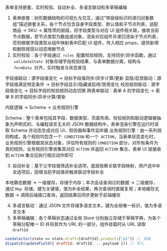 表单支持嵌套、实时校验、自动补全、多语言联动和多草稿编辑

1. 表单嵌套：树形数据结构的可视化与交互，通过"带层级标识的递归对象数组"描述嵌套关系，各个节点包含自身字段类型、默认值和子节点列表，适配商品 → SKU → 属性项的层级，将字段类型与对应 UI 组件相关联，接收当前节点数据，若节点类型为数组或对象，渲染对应组件并递归渲染子节点列表，否则根据字段类型从组件映射表中匹配 UI 组件，传入相应 props，提供新增和删除按钮以动态增删节点
2. 实时校验：各个字段通过  `rules`  配置校验规则，支持同步/异步函数，通过  `validateState`  对象存储字段校验结果，与表单数据分离，结构与  `formData`  对齐，实时触发与状态冒泡

字段值联动：源字段值变化 → 目标字段值同步/异步计算/更新
显隐/启禁联动：源字段值满足特定条件 → 目标字段显示/隐藏或启用/禁用变化
校验规则联动：源字段值变化 → 目标字段的校验规则动态切换
跨表单联动：表单 A 的字段变化 → 表单 B 的字段同步/异步计算/更新

内联逻辑 -> Schema -> 业务规则引擎

Schema：整个表单包括其字段、数据类型、页面布局、校验规则和联动逻辑被抽象为声明式的、与编程语言无关的 JSON 数据结构中，表单渲染引擎在运行时读取 Schema 并动态生成对应 UI、校验器和事件监听器
业务规则引擎：由一系列规则构成，各个规则均包含一个  `CONDITION` 和一个  `ACTION`，当表单状态变化时，业务规则引擎根据其状态对象，评估所有规则的 `CONDITION` 部分，对所有条件为真的规则，业务规则引擎收集其对应 `ACTION` 并返回 `ACTION` 集合，表单 UI 层接收到 `ACTION` 集合后执行相应动作即可

3. 自动补全：基于父字段值筛选补全选项，底层依赖关联字段映射，用户选中补全选项后，回填当前字段值并触发联动字段补全

本地静态数据 -> 一级缓存，存储于内存；本次会话查询过的数据 -> 二级缓存，通过 `Map`  存储，键为关键值，值为补全结果，再次查询时直接复用；本地缓存无数据 -> 调用后端接口查询，返回结果后同步更新于前端缓存

4. 多语言联动：通过 JSON 文件存储多语言文本，键为全局唯一标识，值为多语言文本
5. 多草稿编辑：各个草稿状态通过全局 Store 分别独立存储于草稿字典，为各个草稿分配唯一 ID 并将其作为 URL 的一部分，组件挂载时从 URL 读取 `draftId`

```js
useSelector(state => state.drafts[draftId].products["p1"]) // 读取
dispatch(updateField({ draftId: draftId, ...payload })) // 写入
```
